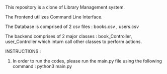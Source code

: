 This repository is a clone of Library Management system.

The Frontend utilizes Command Line Interface.

The Database is comprised of 2 csv files : books.csv , users.csv

The backend comprises of 2 major classes : book_Controller, user_Controller which inturn call other classes to perform actions.

INSTRUCTIONS :

1. In order to run the codes, please run the main.py file using the following command : python3 main.py